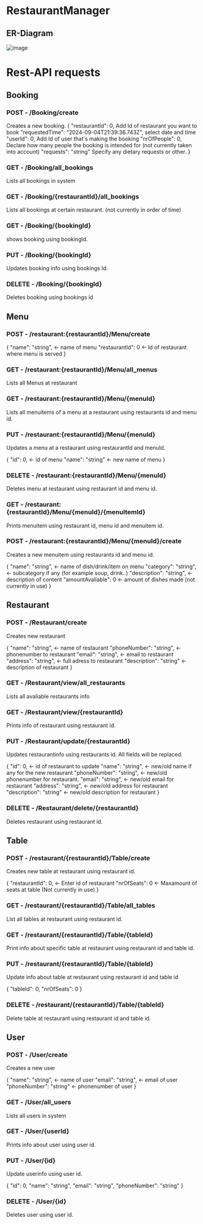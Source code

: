# RestaurantManager

## ER-Diagram

![image](https://github.com/user-attachments/assets/cf97868f-a305-4268-95f5-3e5aa0eb2900)

# Rest-API requests

## Booking

### POST - /Booking/create

Creates a new booking.
{
  "restaurantId": 0,                             Add Id of restaurant you want to book
  "requestedTime": "2024-09-04T21:39:36.743Z",   select date and time
  "userId": 0,                                   Add Id of user that's making the booking
  "nrOfPeople": 0,                               Declare how many people the booking is intended for (not currently taken into account)
  "requests": "string"                           Specify any dietary requests or other.
}
### GET - /Booking/all_bookings

Lists all bookings in system

### GET - /Booking/{restaurantId}/all_bookings

Lists all bookings at certain restaurant.
(not currently in order of time)

### GET - /Booking/{bookingId}

shows booking using bookingId.

### PUT - /Booking/{bookingId}

Updates booking info using bookings Id.

### DELETE - /Booking/{bookingId}

Deletes booking using bookings id



## Menu

### POST - /restaurant:{restaurantId}/Menu/create

{
  "name": "string",       <- name of menu
  "restaurantId": 0       <- Id of restaurant where menu is served
}

### GET  - /restaurant:{restaurantId}/Menu/all_menus

Lists all Menus at restaurant

### GET - /restaurant:{restaurantId}/Menu/{menuId}

Lists all menuitems of a menu at a restaurant using restaurants id and menu id.

### PUT - /restaurant:{restaurantId}/Menu/{menuId}

Updates a menu at a restaurant using restaurantId and menuId.

{
  "id": 0,           <- id of menu
  "name": "string"   <- new name of menu
}

### DELETE - /restaurant:{restaurantId}/Menu/{menuId}

Deletes menu at restaurant using restaurant id and menu id.

### GET - /restaurant:{restaurantId}/Menu/{menuId}/{menuItemId}

Prints menuitem using restaurant id, menu id and menuitem id.

### POST - /restaurant:{restaurantId}/Menu/{menuId}/create

Creates a new menuitem using restaurants id and menu id.

{
  "name": "string",           <- name of dish/drink/item on menu
  "category": "string",       <- subcategory if any (for example soup, drink..)
  "description": "string",    <- description of content
  "amountAvaliable": 0        <- amount of dishes made (not currently in use)
}

## Restaurant

### POST - /Restaurant/create

Creates new restaurant

{
  "name": "string",           <- name of restaurant 
  "phoneNumber": "string",    <- phonenumber to restaurant
  "email": "string",          <- email to restaurant
  "address": "string",        <- full adress to restaurant
  "description": "string"     <- description of restaurant
}

### GET - /Restaurant/view/all_restaurants

Lists all avaliable restaurants info

### GET - /Restaurant/view/{restaurantId}

Prints info of restaurant using restaurant id.

### PUT - /Restaurant/update/{restaurantId}

Updates restaurantinfo using restaurants id. All fields will be replaced.

{
  "id": 0, <- id of restaurant to update
  "name": "string", <-  new/old name if any for the new restaurant
  "phoneNumber": "string", <- new/old  phonenumber for restaurant.
  "email": "string", <- new/old  email for restaurant
  "address": "string", <- new/old address for restaurant
  "description": "string" <- new/old description for restaurant
}

### DELETE - /Restaurant/delete/{restaurantId}

Deletes restaurant using restaurant id.


## Table

### POST - /restaurant/{restaurantId}/Table/create

Creates new table at restaurant using restaurant id.

{
  "restaurantId": 0,    <- Enter id of restaurant
  "nrOfSeats": 0        <- Maxamount of seats at table (Not currently in use)
}

### GET - /restaurant/{restaurantId}/Table/all_tables

List all tables at restaurant using restaurant id.

### GET - /restaurant/{restaurantId}/Table/{tableId}

Print info about specific table at restaurant using restaurant id and table id.

### PUT - /restaurant/{restaurantId}/Table/{tableId}

Update info about table at restaurant using restaurant id and table id

{
  "tableId": 0,
  "nrOfSeats": 0
}

### DELETE - /restaurant/{restaurantId}/Table/{tableId}

Delete table at restaurant using restaurant id and table id.


## User

### POST - /User/create

Creates a new user 

{
  "name": "string",         <- name of user
  "email": "string",        <- email of user
  "phoneNumber": "string"   <- phonenumber of user
}

### GET - /User/all_users

Lists all users in system

### GET - /User/{userId}

Prints info about user using user id.

### PUT - /User/{id}

Update userinfo using user id. 

{
  "id": 0,
  "name": "string",
  "email": "string",
  "phoneNumber": "string"
}

### DELETE - /User/{id}

Deletes user using user id.
